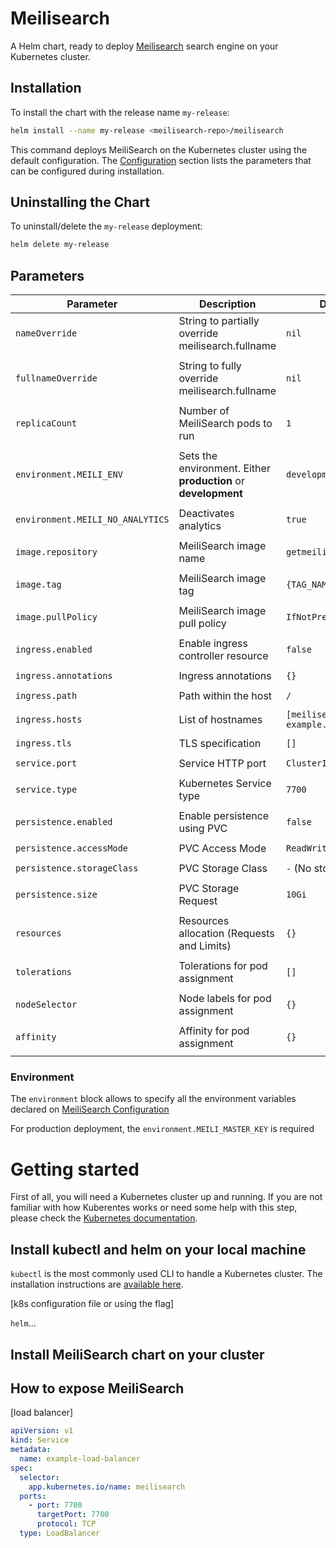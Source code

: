 # Meilisearch

A Helm chart, ready to deploy [Meilisearch](https://github.com/meilisearch/MeiliSearch) search engine on your Kubernetes cluster.

## Installation

To install the chart with the release name `my-release`:

```bash
helm install --name my-release <meilisearch-repo>/meilisearch
```

This command deploys MeiliSearch on the Kubernetes cluster using the default configuration. The [Configuration]() section lists the parameters that can be configured during installation.

## Uninstalling the Chart

To uninstall/delete the `my-release` deployment:

```bash
helm delete my-release
```

## Parameters

| Parameter                        | Description                                                    | Default                           |
|----------------------------------|----------------------------------------------------------------|-----------------------------------|
| `nameOverride`                   | String to partially override meilisearch.fullname              | `nil`
| | | 
| `fullnameOverride`               | String to fully override meilisearch.fullname                  | `nil`
| | | 
| `replicaCount`                   | Number of MeiliSearch pods to run                              | `1`
| | | 
| `environment.MEILI_ENV`          | Sets the environment. Either **production** or **development** | `development`
| | | 
| `environment.MEILI_NO_ANALYTICS` | Deactivates analytics                                          | `true`
| | | 
| `image.repository`               | MeiliSearch image name                                         | `getmeili/meilisearch`
| | | 
| `image.tag`                      | MeiliSearch image tag                                          | `{TAG_NAME}`
| | | 
| `image.pullPolicy`               | MeiliSearch image pull policy                                  | `IfNotPresent`
| | | 
| `ingress.enabled`                | Enable ingress controller resource                             | `false`
| | | 
| `ingress.annotations`            | Ingress annotations                                            | `{}`
| | | 
| `ingress.path`                   | Path within the host                                           | `/`
| | | 
| `ingress.hosts`                  | List of hostnames                                              | `[meilisearch-example.local]`
| | | 
| `ingress.tls`                    | TLS specification                                              | `[]`
| | | 
| `service.port`                   | Service HTTP port                                              | `ClusterIP`
| | | 
| `service.type`                   | Kubernetes Service type                                        | `7700`
| | | 
| `persistence.enabled`            | Enable persistence using PVC                                   | `false`
| | | 
| `persistence.accessMode`         | PVC Access Mode                                                | `ReadWriteOnce`
| | | 
| `persistence.storageClass`       | PVC Storage Class                                              | `-` (No storage class)
| | | 
| `persistence.size`               | PVC Storage Request                                            | `10Gi`
| | | 
| `resources`                      | Resources allocation (Requests and Limits)                     | `{}`
| | | 
| `tolerations`                    | Tolerations for pod assignment                                 | `[]`
| | | 
| `nodeSelector`                   | Node labels for pod assignment                                 | `{}`
| | | 
| `affinity`                       | Affinity for pod assignment                                    | `{}`
| | | 


### Environment

The `environment` block allows to specify all the environment variables declared on [MeiliSearch Configuration](https://docs.meilisearch.com/guides/advanced_guides/configuration.html#passing-arguments-via-the-command-line)

For production deployment, the `environment.MEILI_MASTER_KEY` is required

# Getting started

First of all, you will need a Kubernetes cluster up and running. If you are not familiar with how Kuberentes works or need some help with this step, please check the [Kubernetes documentation](https://kubernetes.io/docs/home/).

## Install kubectl and helm on your local machine

`kubectl` is the most commonly used CLI to handle a Kubernetes cluster. The installation instructions are [available here](https://kubernetes.io/docs/tasks/tools/install-kubectl/).

[k8s configuration file or using the flag]

`helm`...

## Install MeiliSearch chart on your cluster

## How to expose MeiliSearch

[load balancer]


```yaml
apiVersion: v1
kind: Service
metadata:
  name: example-load-balancer
spec:
  selector:
    app.kubernetes.io/name: meilisearch
  ports:
    - port: 7700
      targetPort: 7700
      protocol: TCP
  type: LoadBalancer
```